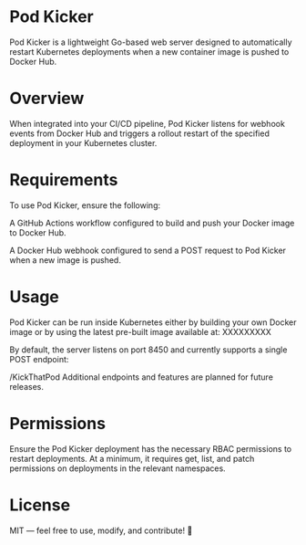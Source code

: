 # Pod Kicker

Pod Kicker is a lightweight Go-based web server designed to automatically restart Kubernetes deployments when a new container image is pushed to Docker Hub.

# Overview

When integrated into your CI/CD pipeline, Pod Kicker listens for webhook events from Docker Hub and triggers a rollout restart of the specified deployment in your Kubernetes cluster.

# Requirements

To use Pod Kicker, ensure the following:

A GitHub Actions workflow configured to build and push your Docker image to Docker Hub.

A Docker Hub webhook configured to send a POST request to Pod Kicker when a new image is pushed.

# Usage

Pod Kicker can be run inside Kubernetes either by building your own Docker image or by using the latest pre-built image available at:
XXXXXXXXX

By default, the server listens on port 8450 and currently supports a single POST endpoint:

/KickThatPod
Additional endpoints and features are planned for future releases.

# Permissions

Ensure the Pod Kicker deployment has the necessary RBAC permissions to restart deployments. At a minimum, it requires get, list, and patch permissions on deployments in the relevant namespaces.

# License

MIT — feel free to use, modify, and contribute! 🤘

